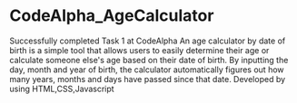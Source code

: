 # CodeAlpha_AgeCalculator
Successfully completed Task 1 at CodeAlpha
An age calculator by date of birth is a simple tool that allows users to easily determine their age or calculate someone else's age based on their date of birth. By inputting the day, month and year of birth, the calculator automatically figures out how many years, months and days have passed since that date.
Developed by using HTML,CSS,Javascript 

